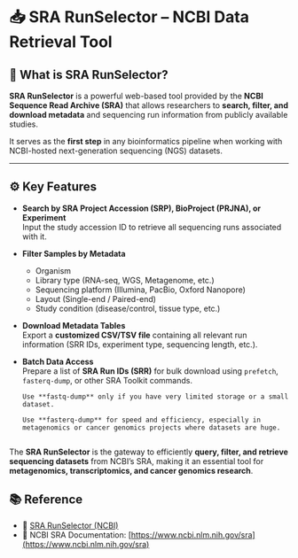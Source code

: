 # 📥 SRA RunSelector – NCBI Data Retrieval Tool

## 🔎 What is SRA RunSelector?
**SRA RunSelector** is a powerful web-based tool provided by the **NCBI Sequence Read Archive (SRA)** that allows researchers to **search, filter, and download metadata** and sequencing run information from publicly available studies.  

It serves as the **first step** in any bioinformatics pipeline when working with NCBI-hosted next-generation sequencing (NGS) datasets.

---

## ⚙️ Key Features
- **Search by SRA Project Accession (SRP), BioProject (PRJNA), or Experiment**  
  Input the study accession ID to retrieve all sequencing runs associated with it.  

- **Filter Samples by Metadata**  
  - Organism  
  - Library type (RNA-seq, WGS, Metagenome, etc.)  
  - Sequencing platform (Illumina, PacBio, Oxford Nanopore)  
  - Layout (Single-end / Paired-end)  
  - Study condition (disease/control, tissue type, etc.)  

- **Download Metadata Tables**  
  Export a **customized CSV/TSV file** containing all relevant run information (SRR IDs, experiment type, sequencing length, etc.).  

- **Batch Data Access**  
  Prepare a list of **SRA Run IDs (SRR)** for bulk download using `prefetch`, `fasterq-dump`, or other SRA Toolkit commands.
  ```
  Use **fastq-dump** only if you have very limited storage or a small dataset.

  Use **fasterq-dump** for speed and efficiency, especially in metagenomics or cancer genomics projects where datasets are huge.


The **SRA RunSelector** is the gateway to efficiently **query, filter, and retrieve sequencing datasets** from NCBI’s SRA, making it an essential tool for **metagenomics, transcriptomics, and cancer genomics research**.


## 📚 Reference
- 🔗 [SRA RunSelector (NCBI)](https://www.ncbi.nlm.nih.gov/Traces/study/)  
- 📖 NCBI SRA Documentation: [https://www.ncbi.nlm.nih.gov/sra](https://www.ncbi.nlm.nih.gov/sra)  


